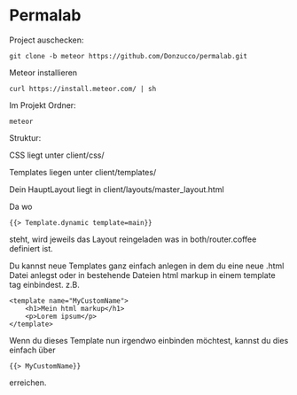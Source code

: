 # Permalab


Project auschecken:

    git clone -b meteor https://github.com/Donzucco/permalab.git


Meteor installieren

    curl https://install.meteor.com/ | sh

Im Projekt Ordner:

    meteor


Struktur:

CSS liegt unter client/css/


Templates liegen unter client/templates/

Dein HauptLayout liegt in client/layouts/master_layout.html

Da wo

    {{> Template.dynamic template=main}}

steht, wird jeweils das Layout reingeladen was in both/router.coffee definiert ist.

Du kannst neue Templates ganz einfach anlegen in dem du eine neue .html Datei anlegst oder in bestehende Dateien html markup in einem template tag einbindest. z.B.

    <template name="MyCustomName">
        <h1>Mein html markup</h1>
        <p>Lorem ipsum</p>
    </template>

Wenn du dieses Template nun irgendwo einbinden möchtest, kannst du dies einfach über 

    {{> MyCustomName}}

erreichen.